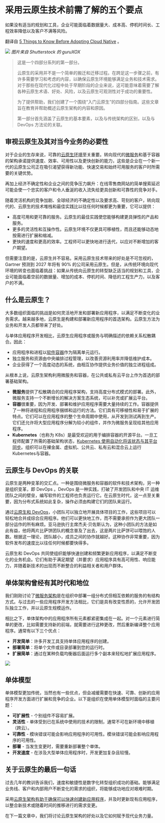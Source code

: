 # 采用云原生技术前需了解的五个要点

如果没有适当的规划和工具，企业可能面临着数据量大、成本高、停机时间长、工程效率降低以及客户不满等风险。

翻译自 [5 Things to Know Before Adopting Cloud Native](https://thenewstack.io/5-things-to-know-before-adopting-cloud-native/) 。

![](https://cdn.thenewstack.io/media/2023/08/5df696ca-cloud-1024x380.jpg)
*图片来自 Shutterstock 的 guruXOX*

> 这是一个四部分系列的第一部分。
>
> 云原生的采用并不是一个简单的搬迁和迁移过程。在跨足这一步骤之前，有许多需要学习和考虑的内容，以确保云原生环境能够满足业务和技术需求。对于那些在现代化过程中处于早期阶段的企业来说，这可能意味着需要了解各种云原生术语、好处、风险，以及云原生可观测性对于成功的重要性。
> 
> 为了提供帮助，我们创建了一个围绕“入门云原生”的四部分指南。这些文章旨在教育并帮助概述云原生架构的内容和原因。
>
> 第一部分首先涵盖了云原生的基本要素，以及与传统架构的区别，以及与 DevOps 方法论的关联。

## 审视云原生及其对当今业务的必要性

对于企业的生存来说，可靠的[云原生环境](https://thenewstack.io/cloud-native/)至关重要。转向现代的[微服务](https://thenewstack.io/microservices/)和基于容器的架构承诺提供速度、效率、可用性以及更快创新的能力，这些是企业在一个新一代的云原生公司正在吸引渴望获得新功能、快速交易和始终可用服务的客户时所需要的关键优势。

再加上经济不确定性和企业之间的竞争压力飙升：在线零售商网站的简单搜索延迟可能会使一个忠实的客户和令人垂涎的收入流失给更具创新和可靠性的竞争对手。

随着灵活机构的竞争加剧、全球经济的不确定性以及要求高、苛刻的客户，转向现代的、云原生的技术堆栈和最佳实践比以往任何时候都更为重要，它可以提供：

* 高度可用和更可靠的服务。云原生的最佳实践使您能够构建更具弹性的产品和服务。
* 更多的灵活性和互操作性。云原生环境不仅更具可移植性，而且还能够动态地按需进行扩展和缩减。
* 更快的速度和更高的效率。工程师可以更快地进行迭代，以应对不断增加的客户期望。

但需要注意的是，云原生并不容易。采用云原生技术带来的好处是不可忽视的，Gartner 预测到 2027 年将有 90% 的公司采用云原生。但是，从传统环境向现代环境的转变也面临着挑战：如果从传统向云原生的转型缺乏适当的规划和工具，企业可能面临着空前的数据量、增加的成本、停机时间、降低的工程生产力，以及客户的不满。

## 什么是云原生？

大多数组织面临的挑战是如何灵活地开发和部署新应用程序，以满足不断变化的业务需求。越来越多地，云原生是构建和部署新应用程序的首选架构。云原生方法为业务和开发人员都带来了好处。

与单体应用程序开发相比，云原生应用程序或服务与明确描述的依赖关系松散耦合。因此：

* 应用程序和进程以[软件容器](https://thenewstack.io/containers/)作为隔离单元运行。
* 独立服务和资源由中央编排过程管理，以改善资源利用率并降低维护成本。
* 企业获得了一个高度动态的系统，由相互协作提供业务价值的独立进程组成。

从根本上说，云原生架构利用微服务和容器，在公共或私有云平台上作为首选的部署基础架构。

* **微服务**提供了松散耦合的应用程序架构，支持高度分布式模式的部署。此外，微服务支持一个不断增长的解决方案生态系统，可以补充或扩展云平台。
* **容器**很重要，因为开发、部署和维护应用程序需要大量持续的工作。容器提供了一种将进程和应用程序捆绑和运行的方法。它们具有可移植性和易于扩展的特点。它们可以在应用程序的整个生命周期中使用，从开发到测试再到生产。它们还允许将大型应用程序分解为较小的组件，并作为微服务呈现给其他应用程序。
* **Kubernetes**（也称为 K8s）是最受欢迎的用于编排容器的开源平台。一旦工程师配置了所需的基础架构状态，[Kubernetes 使用自动化将该状态与其平台同步](https://thenewstack.io/kubermatic-kubernetes-platform-beats-complexity-through-automation/)。组织可以在裸金属、虚拟机、公共云、私有云和混合云上运行Kubernetes与容器。

## 云原生与 DevOps 的关联

云原生是两种变革的交汇点。一种是围绕微服务和容器的软件和技术架构，另一种是组织变革，即 DevOps 。DevOps 是一种实践，打破了开发团队和中央 IT 运维团队之间的壁垒，编写软件的工程师也负责运行它。在云原生时代，这一点至关重要，因为分布式系统如此复杂，操作必须由构建它们的团队来运行。

通过[云原生和 DevOps](https://thenewstack.io/cloud-native/doing-devops-the-cloud-native-way/)，小团队可以独立地开展具体项目的工作，这些项目可以轻松地合并成综合应用程序。他们可以更快地工作，而不需要承担作为更大团队一部分运作的所有麻烦。亚马逊执行主席杰夫·贝佐斯认为，这种小团队的方法是如此有益，他将两片比萨饼团队的概念普及了出去，这是两片比萨饼可以喂饱的人数。根据这一理论，团队越小，成员之间的协作就越好。这种协作非常重要，因为软件发布的速度比以往任何时候都要快得多。

云原生和 DevOps 共同使组织能够快速创建和频繁更新应用程序，以满足不断变化的业务机会。它们有助于满足期望（并要求）应用程序具有高可用性、响应能力，并随着新技术的出现而不断整合的利益相关者和用户群体。

## 单体架构曾经有其时代和地位

我们刚刚讨论了[微服务架构](https://thenewstack.io/microservices/what-is-microservices-architecture/)是在组织中部署一组分布式但相互依赖的服务的有结构方式。与过去的一些应用程序开发方法相比，它们是具有改变性质的，允许开发团队独立工作，并以云原生规模运作。

相比之下，单体架构中的应用程序所有元素都紧密集成在一起。对一个元素进行简单的更改，比如需要支持新的前端，就需要进行这种更改，然后重新编译整个应用程序。通常有以下三个优点：

* **开发简单**：许多开发工具支持单体应用程序的创建。
* **部署简单**：将单个文件或目录部署到您的运行时。
* **扩展简单**：通过在某种负载均衡器后面运行多个副本来轻松地扩展应用程序。

![](https://cdn.thenewstack.io/media/2023/08/e131b035-image1a-e1691410870594.jpg)

## 单体模型

单体模型更加传统，当然也有一些优点，但会减缓需要在快速、可靠、创新的应用程序开发方面进行扩展和竞争的企业。以下是组织在使用单体模型时面临的主要问题：

* **可扩展性** - 个别组件不容易扩展。
* **灵活性** - 单体受到已在系统中使用的技术的限制，通常不可在新环境中移植（跨云）。
* **可靠性** - 模块错误可能会影响应用程序的可用性。模块错误可能会影响应用程序的可用性。
* **部署** - 当发生变更时，需要重新部署整个单体。
* **开发速度** - 在涉及大型单体应用程序时，开发更加复杂且较慢。

## 关于云原生的最后一句话

过去几年的教训告诉我们，速度和敏捷性是数字化转型组织成功的基础。能够满足业务线、客户和内部用户不断变化的需求的组织，将能够成功地应对艰难时期。

采用[云原生架构有助于确保可以快速创建新应用程序](https://thenewstack.io/architectural-considerations-for-creating-cloud-native-applications/)，并及时更新现有应用程序，以整合新技术或随着时间的推移进行的需求变更。

在下一篇文章中，我们将讨论云原生架构的好处以及它如何赋予现代业务力量。
